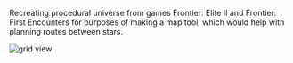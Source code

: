 Recreating procedural universe from games Frontier: Elite II
and Frontier: First Encounters for purposes of making 
a map tool, which would help with planning routes between stars.

![grid view](http://i.imgur.com/1V1CtxT.png)

